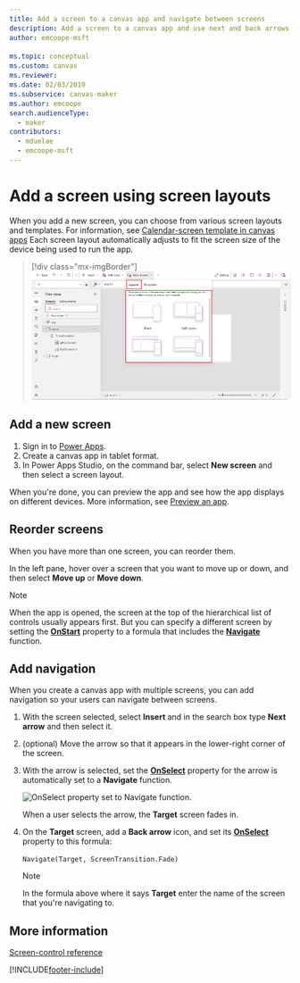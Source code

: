 ```yaml
---
title: Add a screen to a canvas app and navigate between screens
description: Add a screen to a canvas app and use next and back arrows to go between screens.
author: emcoope-msft

ms.topic: conceptual
ms.custom: canvas
ms.reviewer: 
ms.date: 02/03/2019
ms.subservice: canvas-maker
ms.author: emcoope
search.audienceType: 
  - maker
contributors:
  - mduelae
  - emcoope-msft
---
```

# Add a screen using screen layouts

When you add a new screen, you can choose from various screen layouts and templates. For information, see [Calendar-screen template in canvas apps](/screen-templates/calendar-screen-overview.md) Each screen layout automatically adjusts to fit the screen size of the device being used to run the app. 

> [!div class="mx-imgBorder"]
> ![Screen layouts.](./media/add-screen-context-variables/screen-layouts.png)


## Add a new screen

1. Sign in to [Power Apps](https://make.powerapps.com?utm_source=padocs&utm_medium=linkinadoc&utm_campaign=referralsfromdoc).
2. Create a canvas app in tablet format. 
3. In Power Apps Studio, on the command bar, select **New screen** and then select a screen layout.

When you're done, you can preview the app and see how the app displays on different devices. More information, see [Preview an app](preview-app.md).


## Reorder screens

When you have more than one screen, you can reorder them.

In the left pane, hover over a screen that you want to move up or down, and then select **Move up** or **Move down**.

> [!NOTE]
> When the app is opened, the screen at the top of the hierarchical list of controls usually appears first. But you can specify a different screen by setting the **[OnStart](controls/control-screen.md)** property to a formula that includes the **[Navigate](functions/function-navigate.md)** function.

## Add navigation

When you create a canvas app with multiple screens, you can add navigation so your users can navigate between screens.


1. With the screen selected, select **Insert** and in the search box type **Next arrow** and then select it.

2. (optional) Move the arrow so that it appears in the lower-right corner of the screen.

3. With the arrow is selected, set the **[OnSelect](controls/properties-core.md)** property for the arrow is automatically set to a **Navigate** function.

    ![OnSelect property set to Navigate function.](./media/add-screen-context-variables/onselect-default.png)

    When a user selects the arrow, the **Target** screen fades in.

4. On the **Target** screen, add a **Back arrow** icon, and set its **[OnSelect](controls/properties-core.md)** property to this formula:

    `Navigate(Target, ScreenTransition.Fade)`

   > [!NOTE]
   > In the formula above where it says **Target** enter the name of the screen that you're navigating to. 


## More information

[Screen-control reference](controls/control-screen.md)

[!INCLUDE[footer-include](../../includes/footer-banner.md)]


